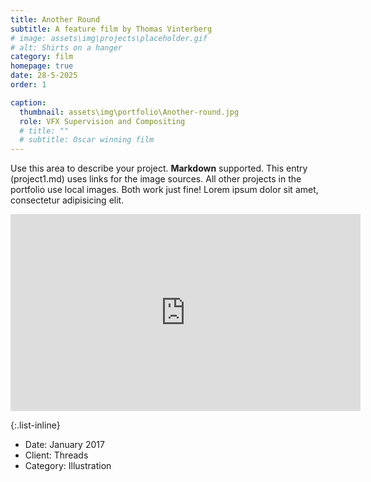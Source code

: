 ```yaml
---
title: Another Round
subtitle: A feature film by Thomas Vinterberg
# image: assets\img\projects\placeholder.gif
# alt: Shirts on a hanger
category: film
homepage: true
date: 28-5-2025
order: 1

caption:
  thumbnail: assets\img\portfolio\Another-round.jpg
  role: VFX Supervision and Compositing
  # title: ""
  # subtitle: Oscar winning film
---
```


Use this area to describe your project. **Markdown** supported. This entry (project1.md) uses links for the image sources. All other projects in the portfolio use local images. Both work just fine! Lorem ipsum dolor sit amet, consectetur adipisicing elit.

<iframe width="560" height="315" src="https://www.youtube.com/embed/40X5EX6Us7c?si=SLfRiafA3xFhBL9f" title="YouTube video player" frameborder="0" allow="accelerometer; autoplay; clipboard-write; encrypted-media; gyroscope; picture-in-picture; web-share" referrerpolicy="strict-origin-when-cross-origin" allowfullscreen></iframe>

{:.list-inline}

- Date: January 2017
- Client: Threads
- Category: Illustration
